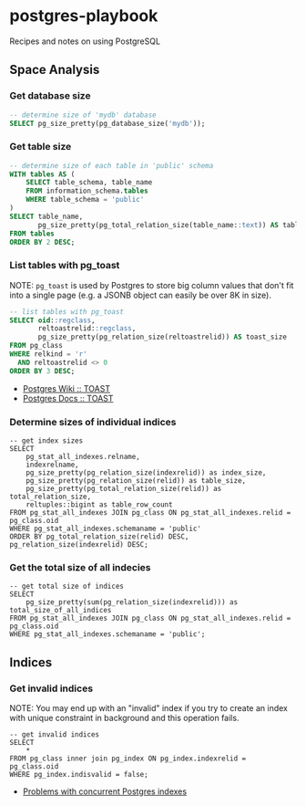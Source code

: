 # postgres-playbook

Recipes and notes on using PostgreSQL 

## Space Analysis 

### Get database size

```sql
-- determine size of 'mydb' database
SELECT pg_size_pretty(pg_database_size('mydb'));
```

### Get table size

```sql
-- determine size of each table in 'public' schema
WITH tables AS (
    SELECT table_schema, table_name
    FROM information_schema.tables
    WHERE table_schema = 'public'
)
SELECT table_name, 
       pg_size_pretty(pg_total_relation_size(table_name::text)) AS table_size
FROM tables
ORDER BY 2 DESC;
``` 

### List tables with pg_toast

NOTE: `pg_toast` is used by Postgres to store big column values that don't fit into a single page (e.g. a JSONB object can easily be over 8K in size).

```sql
-- list tables with pg_toast
SELECT oid::regclass,
       reltoastrelid::regclass,
       pg_size_pretty(pg_relation_size(reltoastrelid)) AS toast_size
FROM pg_class
WHERE relkind = 'r'
  AND reltoastrelid <> 0
ORDER BY 3 DESC;
```

* [Postgres Wiki :: TOAST](https://wiki.postgresql.org/wiki/TOAST)
* [Postgres Docs :: TOAST](https://www.postgresql.org/docs/current/storage-toast.html)

### Determine sizes of individual indices

```
-- get index sizes
SELECT
    pg_stat_all_indexes.relname,
    indexrelname,
    pg_size_pretty(pg_relation_size(indexrelid)) as index_size,
    pg_size_pretty(pg_relation_size(relid)) as table_size,
    pg_size_pretty(pg_total_relation_size(relid)) as total_relation_size,
    reltuples::bigint as table_row_count
FROM pg_stat_all_indexes JOIN pg_class ON pg_stat_all_indexes.relid = pg_class.oid
WHERE pg_stat_all_indexes.schemaname = 'public'
ORDER BY pg_total_relation_size(relid) DESC, pg_relation_size(indexrelid) DESC;
```

### Get the total size of all indecies

```
-- get total size of indices
SELECT
    pg_size_pretty(sum(pg_relation_size(indexrelid))) as total_size_of_all_indices
FROM pg_stat_all_indexes JOIN pg_class ON pg_stat_all_indexes.relid = pg_class.oid
WHERE pg_stat_all_indexes.schemaname = 'public';
```

## Indices

### Get invalid indices

NOTE: You may end up with an "invalid" index if you try to create an index with unique constraint in background and this operation fails.

```
-- get invalid indices
SELECT
    *
FROM pg_class inner join pg_index ON pg_index.indexrelid = pg_class.oid
WHERE pg_index.indisvalid = false;
```

* [Problems with concurrent Postgres indexes](https://medium.com/carwow-product-engineering/problems-with-concurrent-postgres-indexes-and-how-to-solve-them-c57f7656c852)
